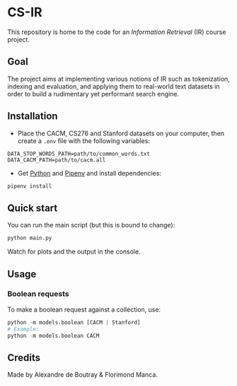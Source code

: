 # CS-IR

This repository is home to the code for an _Information Retrieval_ (IR) course project.

## Goal

The project aims at implementing various notions of IR such as tokenization, indexing and evaluation, and applying them to real-world text datasets in order to build a rudimentary yet performant search engine.

## Installation

- Place the CACM, CS276 and Stanford datasets on your computer, then create a `.env` file with the following variables:

```dotenv
DATA_STOP_WORDS_PATH=path/to/common_words.txt
DATA_CACM_PATH=path/to/cacm.all
```

- Get [Python](3.6+) and [Pipenv] and install dependencies:

```bash
pipenv install
```

## Quick start

You can run the main script (but this is bound to change):

```bash
python main.py
```

Watch for plots and the output in the console.

## Usage

### Boolean requests

To make a boolean request against a collection, use:

```python
python -m models.boolean [CACM | Stanford]
# Example:
python -m models.boolean CACM
```

## Credits

Made by Alexandre de Boutray & Florimond Manca.

[python]: https://www.python.org
[pipenv]: https://pipenv.readthedocs.io
